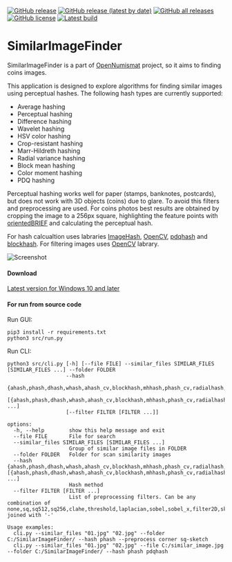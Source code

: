 [![GitHub release](https://img.shields.io/github/release/opennumismat/SimilarImageFinder.svg)](https://github.com/opennumismat/SimilarImageFinder/releases/)
[![GitHub release (latest by date)](https://img.shields.io/github/downloads/opennumismat/SimilarImageFinder/latest/total.svg)](https://hanadigital.github.io/grev/?user=OpenNumismat&repo=SimilarImageFinder)
[![GitHub all releases](https://img.shields.io/github/downloads/opennumismat/SimilarImageFinder/total.svg)](https://hanadigital.github.io/grev/?user=OpenNumismat&repo=SimilarImageFinder)
[![GitHub license](https://img.shields.io/github/license/opennumismat/SimilarImageFinder.svg)](https://github.com/opennumismat/SimilarImageFinder/blob/master/LICENSE)
[![Latest build](https://github.com/OpenNumismat/SimilarImageFinder/actions/workflows/snapshot.yml/badge.svg)](https://github.com/OpenNumismat/SimilarImageFinder/releases/tag/latest)

# SimilarImageFinder

SimilarImageFinder is a part of [OpenNumismat](http://opennumismat.github.io/) project, so it aims to finding coins images.

This application is designed to explore algorithms for finding similar images using perceptual hashes.
The following hash types are currently supported:
* Average hashing
* Perceptual hashing
* Difference hashing
* Wavelet hashing
* HSV color hashing
* Crop-resistant hashing
* Marr-Hildreth hashing
* Radial variance hashing
* Block mean hashing
* Color moment hashing
* PDQ hashing

Perceptual hashing works well for paper (stamps, banknotes, postcards), but does not work with 3D objects (coins) due to glare. To avoid this filters and preprocessing are used.
For coins photos best results are obtained by cropping the image to a 256px square, highlighting the feature points with [orientedBRIEF](https://docs.opencv.org/4.x/d1/d89/tutorial_py_orb.html) and calculating the perceptual hash.

For hash calcualtion uses labraries [ImageHash](https://github.com/JohannesBuchner/imagehash), [OpenCV](https://github.com/opencv/opencv-python), [pdqhash](https://github.com/faustomorales/pdqhash-python) and [blockhash](https://github.com/commonsmachinery/blockhash-python).
For filtering images uses [OpenCV](https://opencv.org/) labrary.

![Screenshot](https://opennumismat.github.io/images/imageFinder.png)

#### Download
[Latest version for Windows 10 and later](https://github.com/OpenNumismat/SimilarImageFinder/releases/latest)

#### For run from source code
Run GUI:

    pip3 install -r requirements.txt
    python3 src/run.py

Run CLI:

    python3 src/cli.py [-h] [--file FILE] --similar_files SIMILAR_FILES [SIMILAR_FILES ...] --folder FOLDER
                       --hash
                       {ahash,phash,dhash,whash,ahash_cv,blockhash,mhhash,phash_cv,radialhash,pdqhash,crop_resistant_hash,bhash,colorhash,colorhash_cv}
                       [{ahash,phash,dhash,whash,ahash_cv,blockhash,mhhash,phash_cv,radialhash,pdqhash,crop_resistant_hash,bhash,colorhash,colorhash_cv} ...]
                       [--filter FILTER [FILTER ...]]

    options:
      -h, --help        show this help message and exit
      --file FILE       File for search
      --similar_files SIMILAR_FILES [SIMILAR_FILES ...]
                        Group of similar image files in FOLDER
      --folder FOLDER   Folder for scan similarity images
      --hash {ahash,phash,dhash,whash,ahash_cv,blockhash,mhhash,phash_cv,radialhash,pdqhash,crop_resistant_hash,bhash,colorhash,colorhash_cv} [{ahash,phash,dhash,whash,ahash_cv,blockhash,mhhash,phash_cv,radialhash,pdqhash,crop_resistant_hash,bhash,colorhash,colorhash_cv} ...]
                        Hash method
      --filter FILTER [FILTER ...]
                        List of preprocessing filters. Can be any combination of none,sq,sq512,sq256,clahe,threshold,laplacian,sobel,sobel_x,filter2D,sketch,pencil,canny,segments,fast,good,corner,orb,sift joined with '-'

    Usage examples:
      cli.py --similar_files "01.jpg" "02.jpg" --folder C:/SimilarImageFinder/ --hash phash --preprocess corner sq-sketch
      cli.py --similar_files "01.jpg" "02.jpg" --file C:/similar_image.jpg --folder C:/SimilarImageFinder/ --hash phash pdqhash
